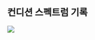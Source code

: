 ## 컨디션 스펙트럼 기록

<img src="https://github.com/BanBanMapMaker/BanBanMapMaker/assets/101504006/b0c2e74a-506e-4b24-abbd-18e1a63823ba">

